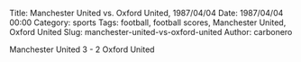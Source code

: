 Title: Manchester United vs. Oxford United, 1987/04/04
Date: 1987/04/04 00:00
Category: sports
Tags: football, football scores, Manchester United, Oxford United
Slug: manchester-united-vs-oxford-united
Author: carbonero


Manchester United 3 - 2 Oxford United
